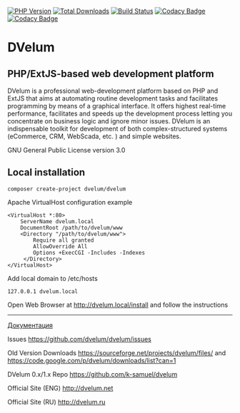 [![PHP Version](https://img.shields.io/badge/php-7.2%2B-blue.svg)](https://packagist.org/packages/dvelum/dvelum)
[![Total Downloads](https://img.shields.io/packagist/dt/dvelum/dvelum.svg?style=flat-square)](https://packagist.org/packages/dvelum/dvelum)
[![Build Status](https://travis-ci.org/dvelum/dvelum.svg?branch=dev-3.x)](https://travis-ci.org/dvelum/dvelum)
[![Codacy Badge](https://api.codacy.com/project/badge/Grade/da4a46fc1a1f4f29a758a5eb82344977)](https://www.codacy.com/app/dvelum/dvelum?utm_source=github.com&amp;utm_medium=referral&amp;utm_content=dvelum/dvelum&amp;utm_campaign=Badge_Grade)
[![Codacy Badge](https://api.codacy.com/project/badge/Coverage/da4a46fc1a1f4f29a758a5eb82344977)](https://www.codacy.com/app/dvelum/dvelum?utm_source=github.com&utm_medium=referral&utm_content=dvelum/dvelum&utm_campaign=Badge_Coverage)

DVelum
======

PHP/ExtJS-based web development platform
------


DVelum is a professional web-development platform based on PHP and ExtJS that aims at automating routine development tasks and facilitates programming by means of a graphical interface.
It offers highest real-time performance, facilitates and speeds up the development process letting you concentrate on business logic and ignore minor issues.
DVelum is an indispensable toolkit for development of both complex-structured systems (eCommerce, CRM, WebScada, etc. ) and simple websites.

GNU General Public License version 3.0

Local installation
-----

```
composer create-project dvelum/dvelum
```
Apache VirtualHost configuration example
```
<VirtualHost *:80>
    ServerName dvelum.local
    DocumentRoot /path/to/dvelum/www
    <Directory "/path/to/dvelum/www">
        Require all granted
        AllowOverride All
        Options +ExecCGI -Includes -Indexes
     </Directory>
</VirtualHost>
```
Add local domain to /etc/hosts
```
127.0.0.1 dvelum.local
```

Open Web Browser at http://dvelum.local/install and follow the instructions

---
[Документация](docs/ru/developer/readme.md)

Issues https://github.com/dvelum/dvelum/issues

Old Version Downloads https://sourceforge.net/projects/dvelum/files/ and https://code.google.com/p/dvelum/downloads/list?can=1

DVelum 0.x/1.x Repo https://github.com/k-samuel/dvelum

Official Site (ENG) http://dvelum.net

Official Site (RU)  http://dvelum.ru



